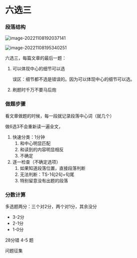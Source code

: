 # 六选三

### 段落结构

![image-20221108192037141](https://xingqiu-tuchuang-1256524210.cos.ap-shanghai.myqcloud.com/3978/image-20221108192037141.png)

![image-20221108195340251](https://xingqiu-tuchuang-1256524210.cos.ap-shanghai.myqcloud.com/3978/image-20221108195340251.png)

六选三，每篇文章的最后一题：

1. 可以体现中心的细节可以选

   误区：细节都不选是错误的。因为可以体现中心的细节可以选。

2. 刷题时千万不要马后炮



### 做题步骤

看文章做题的时候，每一段就记录段落中心词（就几个）

做6选3不会重新读一遍全文，

1. 快速分类：1分钟
   1. 和中心明显匹配
   2. 和读到的内容明显相反
   3. 不确定
2. 逐一检查（不确定选项）
   1. 如果知道段落位置，直接段落判断
   2. 无法判断：TS-1句2句+句尾
   3. 特别留意没有出题的段落



### 分数计算

多选题两分：三个对2分，两个对1分，其余没分

- 3-2分
- 2-1分
- 1-0分



28分错 4-5 题

问题征集

